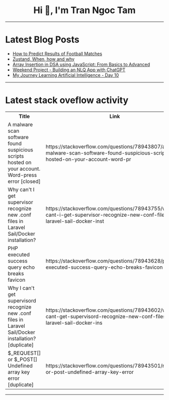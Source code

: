 <h1 align="center">Hi 👋, I'm Tran Ngoc Tam</h1>

---

# Latest Blog Posts 
<!-- BLOG-POST-LIST:START -->
- [How to Predict Results of Football Matches](https://dev.to/stokry/how-to-predict-results-of-football-matches-145k)
- [Zustand, When, how and why](https://dev.to/ricardogesteves/zustand-when-how-and-why-1kpi)
- [Array Insertion in DSA using JavaScript: From Basics to Advanced](https://dev.to/manojspace/array-insertion-in-dsa-using-javascript-from-beginner-to-advanced-2a30)
- [Weekend Project - Building an NLQ App with ChatGPT](https://dev.to/hannsta/weekend-project-building-an-nlq-app-with-chatgpt-2hjm)
- [My Journey Learning Artificial Intelligence - Day 10](https://dev.to/chantszcheuk/my-journey-learning-artificial-intelligence-day-13-1865)
<!-- BLOG-POST-LIST:END -->

---

# Latest stack oveflow activity
<table>
  <tr><th>Title</th><th>Link</th></tr>
  <!-- STACKOVERFLOW:START --><tr><td>A malware scan software found suspicious scripts hosted on your account. Word-press error [closed]</td><td>https://stackoverflow.com/questions/78943807/a-malware-scan-software-found-suspicious-scripts-hosted-on-your-account-word-pr</td></tr><tr><td>Why can&#39;t I get supervisor recognize new .conf files in Laravel Sail/Docker installation?</td><td>https://stackoverflow.com/questions/78943755/why-cant-i-get-supervisor-recognize-new-conf-files-in-laravel-sail-docker-inst</td></tr><tr><td>PHP executed success query echo breaks favicon</td><td>https://stackoverflow.com/questions/78943628/php-executed-success-query-echo-breaks-favicon</td></tr><tr><td>Why I can&#39;t get supervisord recognize new .conf files in Laravel Sail/Docker installation? [duplicate]</td><td>https://stackoverflow.com/questions/78943602/why-i-cant-get-supervisord-recognize-new-conf-files-in-laravel-sail-docker-ins</td></tr><tr><td>$_REQUEST[] or $_POST[] Undefined array key error [duplicate]</td><td>https://stackoverflow.com/questions/78943501/request-or-post-undefined-array-key-error</td></tr><!-- STACKOVERFLOW:END -->
</table>

---


